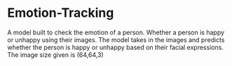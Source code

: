 # Emotion-Tracking
A model built to check the emotion of a person. Whether a person is happy or unhappy using their images.
The model takes in the images and predicts whether the person is happy or unhappy based on their facial expressions.
The image size given is (64,64,3)
